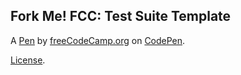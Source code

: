 Fork Me! FCC: Test Suite Template
---------------------------------


A [Pen](https://codepen.io/freeCodeCamp/pen/MJjpwO) by [freeCodeCamp.org](https://codepen.io/freeCodeCamp) on [CodePen](https://codepen.io).

[License](https://codepen.io/freeCodeCamp/pen/MJjpwO/license).